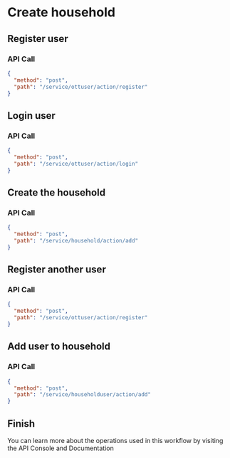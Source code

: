 <!--METADATA
{
  "summary": "Create hosuehold"
}
-->

# Create household

## Register user

### API Call
```json
{
  "method": "post",
  "path": "/service/ottuser/action/register"
}
```

## Login user

### API Call
```json
{
  "method": "post",
  "path": "/service/ottuser/action/login"
}
```

## Create the household

### API Call
```json
{
  "method": "post",
  "path": "/service/household/action/add"
}
```

## Register another user

### API Call
```json
{
  "method": "post",
  "path": "/service/ottuser/action/register"
}
```

## Add user to household

### API Call
```json
{
  "method": "post",
  "path": "/service/householduser/action/add"
}
```

## Finish
You can learn more about the operations used in this workflow by visiting the API Console and Documentation
